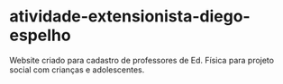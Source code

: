 # atividade-extensionista-diego-espelho
 Website criado para cadastro de professores de Ed. Física para projeto social com crianças e adolescentes.
